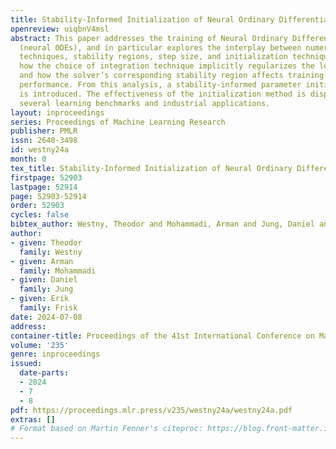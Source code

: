 ```yaml
---
title: Stability-Informed Initialization of Neural Ordinary Differential Equations
openreview: uiqbnV4msl
abstract: This paper addresses the training of Neural Ordinary Differential Equations
  (neural ODEs), and in particular explores the interplay between numerical integration
  techniques, stability regions, step size, and initialization techniques. It is shown
  how the choice of integration technique implicitly regularizes the learned model,
  and how the solver’s corresponding stability region affects training and prediction
  performance. From this analysis, a stability-informed parameter initialization technique
  is introduced. The effectiveness of the initialization method is displayed across
  several learning benchmarks and industrial applications.
layout: inproceedings
series: Proceedings of Machine Learning Research
publisher: PMLR
issn: 2640-3498
id: westny24a
month: 0
tex_title: Stability-Informed Initialization of Neural Ordinary Differential Equations
firstpage: 52903
lastpage: 52914
page: 52903-52914
order: 52903
cycles: false
bibtex_author: Westny, Theodor and Mohammadi, Arman and Jung, Daniel and Frisk, Erik
author:
- given: Theodor
  family: Westny
- given: Arman
  family: Mohammadi
- given: Daniel
  family: Jung
- given: Erik
  family: Frisk
date: 2024-07-08
address:
container-title: Proceedings of the 41st International Conference on Machine Learning
volume: '235'
genre: inproceedings
issued:
  date-parts:
  - 2024
  - 7
  - 8
pdf: https://proceedings.mlr.press/v235/westny24a/westny24a.pdf
extras: []
# Format based on Martin Fenner's citeproc: https://blog.front-matter.io/posts/citeproc-yaml-for-bibliographies/
---
```

